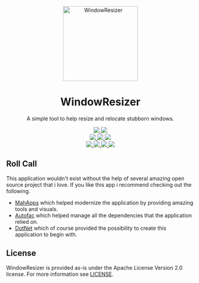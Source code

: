 <div align="center">
    <a href="https://github.com/AKruimink/WindowResizer">
        <img alt="WindowResizer" height="200" width="200" src="https://raw.githubusercontent.com/AKruimink/WindowResizer/develop/docs/logo.png">
    </a>
    <h1>WindowResizer</h1>
    <p>
        A simple tool to help resize and relocate stubborn windows.
    </p>
    <!-- Project Info Badges -->
    <a href="https://github.com/nblockchain/AKruimink/WindowResizer/develop/LICENCE.md">
        <img src="https://img.shields.io/github/license/AKruimink/WindowResizer.svg?style=flat-square">
    </a>
    <a href="https://github.com/AKruimink/WindowResizer/releases/latest">
        <img src="https://img.shields.io/github/release/AKruimink/WindowResizer.svg?style=flat-square">
    </a>
    <br>
    <!-- CD/CI Badges-->
    <a href="https://github.com/AKruimink/WindowResizer/actions?query=workflow%3A%22master-build%22">
        <img src="https://github.com/AKruimink/WindowResizer/workflows/Test%20and%20Build/badge.svg?branch=master">
    </a>
    <a href="https://github.com/AKruimink/WindowResizer/actions?query=workflow%3A%22develop-build%22">
        <img src="https://github.com/AKruimink/WindowResizer/workflows/Test%20and%20Build/badge.svg?branch=develop">
    </a>
    <a href="https://github.com/AKruimink/WindowResizer/actions?query=workflow%3A%22unit-tests%22">
        <img src="https://github.com/AKruimink/WindowResizer/workflows/Test%20and%20Build/badge.svg?branch=master">
    </a>
    <br>
    <!--Issues and Pull Request Badges -->
    <a href="https://github.com/AKruimink/WindowResizer/issues">
        <img src="https://img.shields.io/github/issues-raw/AKruimink/WindowResizer.svg?style=flat-square">
    </a>
    <a href="https://github.com/AKruimink/WindowResizer/issues">
        <img src="https://img.shields.io/github/issues-closed-raw/AKruimink/WindowResizer.svg?style=flat-square">
    </a>
    <a href="https://github.com/AKruimink/WindowResizer/pulls">
        <img src="https://img.shields.io/github/issues-pr-raw/AKruimink/WindowResizer.svg?style=flat-square">
    </a>
    <a href="https://github.com/AKruimink/WindowResizer/pulls">
        <img src="https://img.shields.io/github/issues-pr-closed-raw/AKruimink/WindowResizer.svg?style=flat-square">
    </a>
  </a>
</div>

## Roll Call

This application wouldn't exist without the help of several amazing open source project that i love. If you like this app i recommend checking out the following.

 - [MahApps](https://github.com/MahApps/MahApps.Metro) which helped modernize the application by providing amazing tools and visuals.
 - [Autofac](https://github.com/autofac/Autofac) which helped manage all the dependencies that the application relied on.
 - [DotNet](https://github.com/dotnet/core) which of course provided the possibility to create this application to begin with.

## License

WindowResizer is provided as-is under the Apache License Version 2.0 license. For more information see [LICENSE](./LICENSE.md).